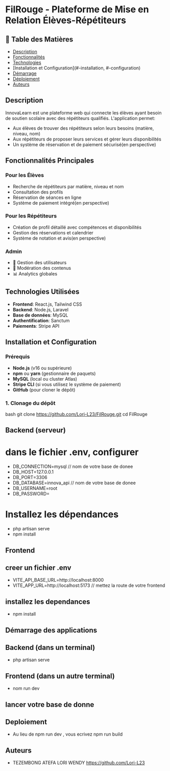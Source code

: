 # FilRouge - Plateforme de Mise en Relation Élèves-Répétiteurs

## 📌 Table des Matières

- [Description](#-description)
- [Fonctionnalités](#-fonctionnalités)
- [Technologies](#-technologies)
- [Installation et Configuration](#-installation, #-configuration)
- [Démarrage](#-démarrage)
- [Déploiement](#-déploiement)
- [Auteurs](#-auteurs)

## Description

InnovaLearn est une plateforme web qui connecte les élèves ayant besoin de soutien scolaire avec des répétiteurs qualifiés. L'application permet:

- Aux élèves de trouver des répétiteurs selon leurs besoins (matière, niveau, nom)
- Aux répétiteurs de proposer leurs services et gérer leurs disponibilités
- Un système de réservation et de paiement sécurisé(en perspective)

## Fonctionnalités Principales

### Pour les Élèves

- Recherche de répétiteurs par matière, niveau et nom
- Consultation des profils
- Réservation de séances en ligne
- Système de paiement intégré(en perspective)

### Pour les Répétiteurs

- Création de profil détaillé avec compétences et disponibilités
- Gestion des réservations et calendrier
- Système de notation et avis(en perspective)

### Admin

- 👥 Gestion des utilisateurs
- 📝 Modération des contenus
- 📊 Analytics globales

## Technologies Utilisées

- **Frontend**: React.js, Tailwind CSS
- **Backend**: Node.js, Laravel
- **Base de données**: MySQL
- **Authentification**: Sanctum
- **Paiements**: Stripe API

## Installation et Configuration

### Prérequis

- **Node.js** (v16 ou supérieure)
- **npm** ou **yarn** (gestionnaire de paquets)
- **MySQL** (local ou cluster Atlas)
- **Stripe CLI** (si vous utilisez le système de paiement)
- **GitHub** (pour cloner le dépôt)

### 1. Clonage du dépôt

bash
git clone https://github.com/Lori-L23/FilRouge.git
cd FilRouge

## Backend (serveur)

# dans le fichier .env, configurer

- DB_CONNECTION=mysql // nom de votre base de donee
- DB_HOST=127.0.0.1
- DB_PORT=3306
- DB_DATABASE=innova_api // nom de votre base de donee
- DB_USERNAME=root
- DB_PASSWORD=

# Installez les dépendances

- php artisan serve
- npm install

## Frontend

## creer un fichier .env

- VITE_API_BASE_URL=http://localhost:8000
- VITE_APP_URL=http://localhost:5173 // mettez la route de votre frontend

## installez les dependances

- npm install

## Démarrage des applications

## Backend (dans un terminal)

- php artisan serve

## Frontend (dans un autre terminal)

- nom run dev

## lancer votre base de donne

## Deploiement

- Au lieu de npm run dev , vous ecrivez npm run build

## Auteurs

- TEZEMBONG ATEFA LORI WENDY https://github.com/Lori-L23

